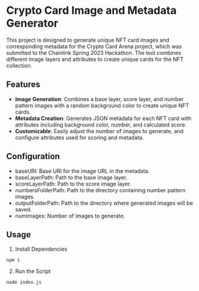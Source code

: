 # Crypto Card Image and Metadata Generator

This project is designed to generate unique NFT card images and corresponding metadata for the Crypto Card Arena project, which was submitted to the Chainlink Spring 2023 Hackathon. The tool combines different image layers and attributes to create unique cards for the NFT collection.

## Features

- **Image Generation**: Combines a base layer, score layer, and number pattern images with a random background color to create unique NFT cards.
- **Metadata Creation**: Generates JSON metadata for each NFT card with attributes including background color, number, and calculated score.
- **Customizable**: Easily adjust the number of images to generate, and configure attributes used for scoring and metadata.

## Configuration
- baseURI: Base URI for the image URL in the metadata.
- baseLayerPath: Path to the base image layer.
- scoreLayerPath: Path to the score image layer.
- numbersFolderPath: Path to the directory containing number pattern images.
- outputFolderPath: Path to the directory where generated images will be saved.
- numImages: Number of images to generate.

## Usage
1. Install Dependencies

```shell
npm i
```
2. Run the Script

```shell
node index.js
```

